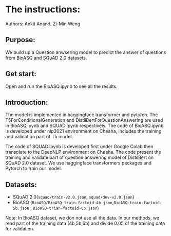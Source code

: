 # The instructions:

Authors: Ankit Anand, Zi-Min Weng

## Purpose: 
  We build up a Question anwsering model to predict the answer of questions from BioASQ and SQuAD 2.0 datasets. 
## Get start:
  Open and run the BioASQ.ipynb to see all the results.
## Introduction:
  The model is implemented in haggingface transformer and pytorch. The T5ForConditionalGeneration and DistilBertForQuestionAnswering are used in BioASQ.ipynb and SQUAD.ipynb respectively.
  The code of BioASQ.ipynb is developed under nlp2021 environment on Cheaha, includes the training and validation part of T5 model.
  
  
The code of SQUAD.ipynb is developed first under Google Colab then transplate to the DeepNLP environment on Cheaha.
The code present the training and validate part of question answering model of DistilBert on SQuAD 2.0 dataset.
We use haggingface transformers packages and Pytorch to train our model.

## Datasets:
- SQuAD 2.0(`squad/train-v2.0.json`, `squad/dev-v2.0.json`)
- BioASQ (`BioASQ/BioASQ-train-factoid-4b.json`,`BioASQ-train-factoid-5b.json` , `BioASQ-trian-factoid-6b.json`)

Note: In BioASQ dataset, we don not use all the data. In our methods, we read part of the training data (4b,5b,6b) and divide 0.05 of the training data for validation.
